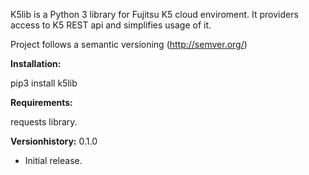 K5lib is a Python 3 library for Fujitsu K5 cloud enviroment. It providers access to K5 REST api and simplifies usage of it.

Project follows a semantic versíoning (http://semver.org/)

**Installation:**

pip3 install k5lib

**Requirements:**

requests library.

**Versionhistory:**
0.1.0
- Initial release.
